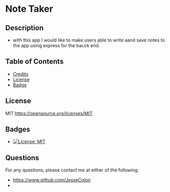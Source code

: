 # Note Taker

## Description

* with this app I would like to make users able to write aand save notes to the app using express for the bacck end.

## Table of Contents

* [Credits](#credits)
* [License](#license)
* [Badge](#badge)

## License
   MIT 
   https://opensource.org/licenses/MIT

## Badges

* [![License: MIT](https://img.shields.io/badge/License-MIT-yellow.svg)](https://opensource.org/licenses/MIT)

## Questions

For any questions, please contact me at either of the following:
* https://www.github.com/JesseColon
* 


